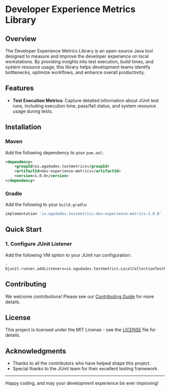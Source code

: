 # Developer Experience Metrics Library

## Overview

The Developer Experience Metrics Library is an open-source Java tool designed to measure and improve the developer experience on local workstations. By providing insights into test execution, build times, and system resource usage, this library helps development teams identify bottlenecks, optimize workflows, and enhance overall productivity.

## Features

- **Test Execution Metrics**: Capture detailed information about JUnit test runs, including execution time, pass/fail status, and system resource usage during tests.

## Installation

### Maven

Add the following dependency to your `pom.xml`:

```xml
<dependency>
    <groupId>io.agodadev.testmetrics</groupId>
    <artifactId>dev-experience-metrics</artifactId>
    <version>1.0.0</version>
</dependency>
```

### Gradle

Add the following to your `build.gradle`:

```gradle
implementation 'io.agodadev.testmetrics:dev-experience-metrics:1.0.0'
```

## Quick Start


### 1. Configure JUnit Listener

Add the following VM option to your JUnit run configuration:

```
-Djunit.runner.addListeners=io.agodadev.testmetrics.LocalCollectionTestRunListener
```

## Contributing

We welcome contributions! Please see our [Contributing Guide](CONTRIBUTING.md) for more details.

## License

This project is licensed under the MIT License - see the [LICENSE](LICENSE) file for details.

## Acknowledgments

- Thanks to all the contributors who have helped shape this project.
- Special thanks to the JUnit team for their excellent testing framework.

---

Happy coding, and may your development experience be ever improving!